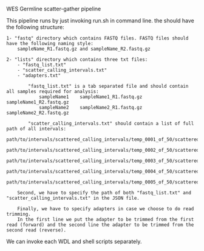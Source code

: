 WES Germline scatter-gather pipeline

This pipeline runs by just invoking run.sh <projectDirectory> in command line.
the <projectDir> should have the following structure:
    
    1- "fastq" directory which contains FASTQ files. FASTQ files should have the following naming style:
        sampleName_R1.fastq.gz and sampleName_R2.fastq.gz
    
    2- "lists" directory which contains three txt files:
        - "fastq_list.txt"
        - "scatter_calling_intervals.txt"
        - "adapters.txt"

            "fastq_list.txt" is a tab separated file and should contain all samples required for analysis:
                sampleName1    sampleName1_R1.fastq.gz    sampleName1_R2.fastq.gz
                sampleName2    sampleName2_R1.fastq.gz    sampleName2_R2.fastq.gz

            "scatter_calling_intervals.txt" should contain a list of full path of all intervals:
            path/to/intervals/scattered_calling_intervals/temp_0001_of_50/scattered.interval_list
            path/to/intervals/scattered_calling_intervals/temp_0002_of_50/scattered.interval_list
            path/to/intervals/scattered_calling_intervals/temp_0003_of_50/scattered.interval_list
            path/to/intervals/scattered_calling_intervals/temp_0004_of_50/scattered.interval_list
            path/to/intervals/scattered_calling_intervals/temp_0005_of_50/scattered.interval_list

        Second, we have to specify the path of both "fastq_list.txt" and "scatter_calling_intervals.txt" in the JSON file.

        Finally, we have to specify adapters in case we choose to do read trimming.
        In the first line we put the adapter to be trimmed from the first read (forward) and the second line the adapter to be trimmed from the second read (reverse).

We can invoke each WDL and shell scripts separately.

